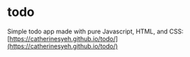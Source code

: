 # todo
Simple todo app made with pure Javascript, HTML, and CSS: [https://catherinesyeh.github.io/todo/](https://catherinesyeh.github.io/todo/)
